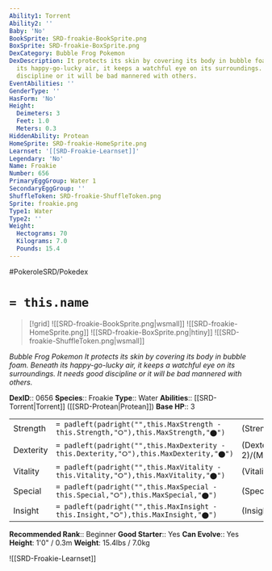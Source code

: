```yaml
---
Ability1: Torrent
Ability2: ''
Baby: 'No'
BookSprite: SRD-froakie-BookSprite.png
BoxSprite: SRD-froakie-BoxSprite.png
DexCategory: Bubble Frog Pokemon
DexDescription: It protects its skin by covering its body in bubble foam. Beneath
  its happy-go-lucky air, it keeps a watchful eye on its surroundings. It needs good
  discipline or it will be bad mannered with others.
EventAbilities: ''
GenderType: ''
HasForm: 'No'
Height:
  Deimeters: 3
  Feet: 1.0
  Meters: 0.3
HiddenAbility: Protean
HomeSprite: SRD-froakie-HomeSprite.png
Learnset: '[[SRD-Froakie-Learnset]]'
Legendary: 'No'
Name: Froakie
Number: 656
PrimaryEggGroup: Water 1
SecondaryEggGroup: ''
ShuffleToken: SRD-froakie-ShuffleToken.png
Sprite: froakie.png
Type1: Water
Type2: ''
Weight:
  Hectograms: 70
  Kilograms: 7.0
  Pounds: 15.4
---
```


#PokeroleSRD/Pokedex

# `= this.name`

> [!grid]
> ![[SRD-froakie-BookSprite.png|wsmall]]
> ![[SRD-froakie-HomeSprite.png]]
> ![[SRD-froakie-BoxSprite.png|htiny]]
> ![[SRD-froakie-ShuffleToken.png|wsmall]]


*Bubble Frog Pokemon*
*It protects its skin by covering its body in bubble foam. Beneath its happy-go-lucky air, it keeps a watchful eye on its surroundings. It needs good discipline or it will be bad mannered with others.*

**DexID**:: 0656
**Species**:: Froakie
**Type**:: Water
**Abilities**:: [[SRD-Torrent|Torrent]] ([[SRD-Protean|Protean]])
**Base HP**:: 3

|           |                                                                                        |                                          |
| --------- | -------------------------------------------------------------------------------------- | ---------------------------------------- |
| Strength  | `= padleft(padright("",this.MaxStrength - this.Strength,"⭘"),this.MaxStrength,"⬤")`    | (Strength::2)/(MaxStrength::4)   |
| Dexterity | `= padleft(padright("",this.MaxDexterity - this.Dexterity,"⭘"),this.MaxDexterity,"⬤")` | (Dexterity:: 2)/(MaxDexterity::5) |
| Vitality  | `= padleft(padright("",this.MaxVitality - this.Vitality,"⭘"),this.MaxVitality,"⬤")`    | (Vitality::1)/(MaxVitality::3)   |
| Special   | `= padleft(padright("",this.MaxSpecial - this.Special,"⭘"),this.MaxSpecial,"⬤")`       | (Special::2)/(MaxSpecial::4)     |
| Insight   | `= padleft(padright("",this.MaxInsight - this.Insight,"⭘"),this.MaxInsight,"⬤")`       | (Insight::1)/(MaxInsight::3)     |


**Recommended Rank**:: Beginner
**Good Starter**:: Yes
**Can Evolve**:: Yes
**Height**: 1'0" / 0.3m
**Weight**: 15.4lbs / 7.0kg

![[SRD-Froakie-Learnset]]